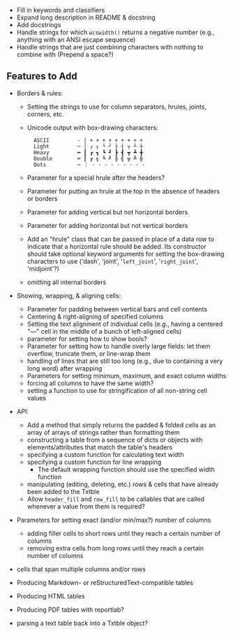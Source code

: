- Fill in keywords and classifiers
- Expand long description in README & docstring
- Add docstrings
- Handle strings for which `wcswidth()` returns a negative number (e.g.,
  anything with an ANSI escape sequence)
- Handle strings that are just combining characters with nothing to combine
  with (Prepend a space?)

Features to Add
---------------
- Borders & rules:
    - Setting the strings to use for column separators, hrules, joints,
      corners, etc.
    - Unicode output with box-drawing characters:

            ASCII         - | + + + + + + + + +
            Light         ─ │ ┌ ┐ └ ┘ ├ ┤ ┬ ┴ ┼
            Heavy         ━ ┃ ┏ ┓ ┗ ┛ ┣ ┫ ┳ ┻ ╋
            Double        ═ ║ ╔ ╗ ╚ ╝ ╠ ╣ ╦ ╩ ╬
            Dots          ⋯ ⋮ · · · · · · · · ·

    - Parameter for a special hrule after the headers?
    - Parameter for putting an hrule at the top in the absence of headers or
      borders
    - Parameter for adding vertical but not horizontal borders
    - Parameter for adding horizontal but not vertical borders
    - Add an "hrule" class that can be passed in place of a data row to
      indicate that a horizontal rule should be added.  Its constructor should
      take optional keyword arguments for setting the box-drawing characters to
      use ('dash', 'joint', '`left_joint`', '`right_joint`', 'midjoint'?)
    - omitting all internal borders

- Showing, wrapping, & aligning cells:
    - Parameter for padding between vertical bars and cell contents
    - Centering & right-aligning of specified columns
    - Setting the text alignment of individual cells (e.g., having a centered
      "—" cell in the middle of a bunch of left-aligned cells)
    - parameter for setting how to show bools?
    - Parameter for setting how to handle overly large fields: let them
      overflow, truncate them, or line-wrap them
    - handling of lines that are still too long (e.g., due to containing a very
      long word) after wrapping
    - Parameters for setting minimum, maximum, and exact column widths
    - forcing all columns to have the same width?
    - setting a function to use for stringification of all non-string cell
      values

- API:
    - Add a method that simply returns the padded & folded cells as an array of
      arrays of strings rather than formatting them
    - constructing a table from a sequence of dicts or objects with
      elements/attributes that match the table's headers
    - specifying a custom function for calculating text width
    - specifying a custom function for line wrapping
        - The default wrapping function should use the specified width function
    - manipulating (editing, deleting, etc.) rows & cells that have already
      been added to the Txtble
    - Allow `header_fill` and `row_fill` to be callables that are called
      whenever a value from them is required?

- Parameters for setting exact (and/or min/max?) number of columns
    - adding filler cells to short rows until they reach a certain number of
      columns
    - removing extra cells from long rows until they reach a certain number of
      columns
- cells that span multiple columns and/or rows
- Producing Markdown- or reStructuredText-compatible tables
- Producing HTML tables
- Producing PDF tables with reportlab?
- parsing a text table back into a Txtble object?
